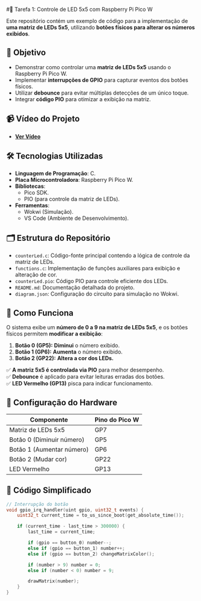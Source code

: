 #🔢 Tarefa 1: Controle de LED 5x5 com Raspberry Pi Pico W  

Este repositório contém um exemplo de código para a implementação de **uma matriz de LEDs 5x5**, utilizando **botões físicos para alterar os números exibidos**.  

## 🎯 Objetivo  

- Demonstrar como controlar uma **matriz de LEDs 5x5** usando o Raspberry Pi Pico W.  
- Implementar **interrupções de GPIO** para capturar eventos dos botões físicos.  
- Utilizar **debounce** para evitar múltiplas detecções de um único toque.  
- Integrar **código PIO** para otimizar a exibição na matriz.  

## 📹 Vídeo do Projeto  

- **[Ver Vídeo](#)**   

## 🛠️ Tecnologias Utilizadas  

- **Linguagem de Programação**: C.  
- **Placa Microcontroladora**: Raspberry Pi Pico W.  
- **Bibliotecas**:  
  - Pico SDK.  
  - PIO (para controle da matriz de LEDs).  
- **Ferramentas**:  
  - Wokwi (Simulação).  
  - VS Code (Ambiente de Desenvolvimento).  

## 🗂️ Estrutura do Repositório  

- `counterLed.c`: Código-fonte principal contendo a lógica de controle da matriz de LEDs.  
- `functions.c`: Implementação de funções auxiliares para exibição e alteração de cor.  
- `counterLed.pio`: Código PIO para controle eficiente dos LEDs.  
- `README.md`: Documentação detalhada do projeto.  
- `diagram.json`: Configuração do circuito para simulação no Wokwi.  

## 🚀 Como Funciona  

O sistema exibe um **número de 0 a 9 na matriz de LEDs 5x5**, e os botões físicos permitem **modificar a exibição**:  

1. **Botão 0 (GP5):** **Diminui** o número exibido.  
2. **Botão 1 (GP6):** **Aumenta** o número exibido.  
3. **Botão 2 (GP22):** **Altera a cor dos LEDs.**  

✅ **A matriz 5x5 é controlada via PIO** para melhor desempenho.  
✅ **Debounce** é aplicado para evitar leituras erradas dos botões.  
✅ **LED Vermelho (GP13)** pisca para indicar funcionamento.  

## 🔌 Configuração do Hardware  

| Componente        | Pino do Pico W |  
|------------------|---------------|  
| Matriz de LEDs 5x5 | GP7          |  
| Botão 0 (Diminuir número) | GP5  |  
| Botão 1 (Aumentar número) | GP6  |  
| Botão 2 (Mudar cor) | GP22  |  
| LED Vermelho | GP13  |  

## 📜 Código Simplificado  

```c
// Interrupção do botão  
void gpio_irq_handler(uint gpio, uint32_t events) {  
    uint32_t current_time = to_us_since_boot(get_absolute_time());  

    if (current_time - last_time > 300000) {  
        last_time = current_time;  

        if (gpio == button_0) number--;  
        else if (gpio == button_1) number++;  
        else if (gpio == button_2) changeMatrixColor();  

        if (number > 9) number = 0;  
        else if (number < 0) number = 9;  

        drawMatrix(number);  
    }  
}  
